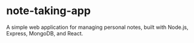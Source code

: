 # note-taking-app
A simple web application for managing personal notes, built with Node.js, Express, MongoDB, and React.
